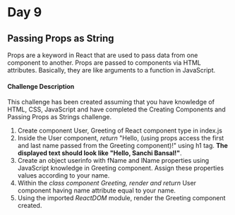# Day 9 #

## Passing Props as String ##

Props are a keyword in React that are used to pass data from one component to another. Props are passed to components via HTML attributes. Basically, they are like arguments to a function in JavaScript.


#### Challenge Description ###

This challenge has been created assuming that you have knowledge of HTML, CSS, JavaScript and have completed the Creating Components and Passing Props as Strings challenge.

1. Create component User, Greeting of React component type in index.js
2. Inside the User component, *return* "Hello, (using props access the first and last name passed from the Greeting component)!" using h1 tag. __The displayed text should look like "Hello, Sanchi Bansal!"__.
3. Create an object userinfo with fName and lName properties using JavaScript knowledge in Greeting component. Assign these properties values according to your name.
4. Within the *class component Greeting, render and return* User component having name attribute equal to your name.
5. Using the imported *ReactDOM* module, render the Greeting component created.